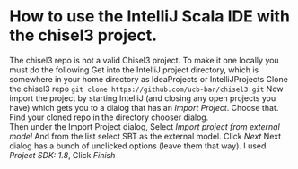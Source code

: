 # How to use the IntelliJ Scala IDE with the chisel3 project.

The chisel3 repo is not a valid Chisel3 project.  To make it one locally you must do the following
Get into the IntelliJ project directory, which is somewhere in your home directory as IdeaProjects or IntelliJProjects
Clone the chisel3 repo
`git clone https://github.com/ucb-bar/chisel3.git`
Now import the project by starting IntelliJ (and closing any open projects you have) which gets you to a dialog that has an *Import Project*.  Choose that.  Find your cloned repo in the directory chooser dialog.  
Then under the Import Project dialog, Select *Import project from external model*
And from the list select SBT as the external model.  Click *Next*
Next dialog has a bunch of unclicked options (leave them that way).  I used *Project SDK: 1.8*, Click *Finish*





